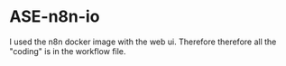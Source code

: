 # ASE-n8n-io

I used the n8n docker image with the web ui. Therefore therefore all the "coding" is in the workflow file.
